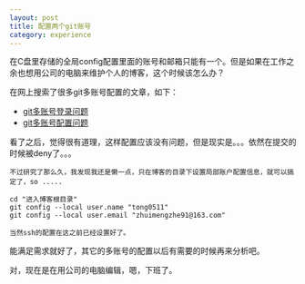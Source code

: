 ```yaml
---
layout: post
title: 配置两个git账号
category: experience
---
```


在C盘里存储的全局config配置里面的账号和邮箱只能有一个。但是如果在工作之余也想用公司的电脑来维护个人的博客，这个时候该怎么办？

在网上搜索了很多git多账号配置的文章，如下：

- [git多账号登录问题](https://segmentfault.com/a/1190000006105679)
- [git多账号配置问题](https://segmentfault.com/a/1190000006105759)

看了之后，觉得很有道理，这样配置应该没有问题，但是现实是。。。依然在提交的时候被deny了。。。

    不过研究了那么久，我发现我还是懒一点，只在博客的目录下设置局部账户配置信息，就可以搞定了，so .....

    cd "进入博客根目录"
    git config --local user.name "tong0511"
    git config --local user.email "zhuimengzhe91@163.com"

    当然ssh的配置在这之前已经设置好了。

能满足需求就好了，其它的多账号的配置以后有需要的时候再来分析吧。

对，现在是在用公司的电脑编辑，嗯，下班了。
